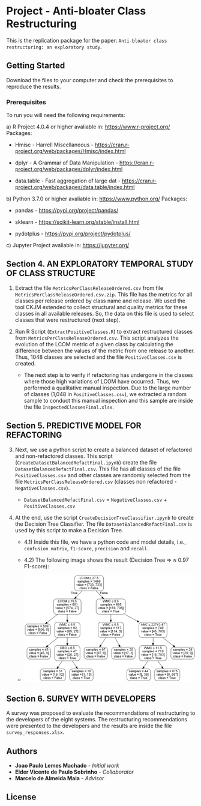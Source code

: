 # Project - Anti-bloater Class Restructuring

This is the replication package for the paper: `Anti-bloater class restructuring: an exploratory study`.

## Getting Started

Download the files to your computer and check the prerequisites to reproduce the results.

### Prerequisites

To run you will need the following requirements:

a) R Project 4.0.4 or higher avaliable in: https://www.r-project.org/ Packages:

* Hmisc - Harrell Miscellaneous - https://cran.r-project.org/web/packages/Hmisc/index.html

* dplyr - A Grammar of Data Manipulation - https://cran.r-project.org/web/packages/dplyr/index.html

* data.table - Fast aggregation of large dat - https://cran.r-project.org/web/packages/data.table/index.html

b) Python 3.7.0 or higher avaliable in: https://www.python.org/ Packages:

* pandas - https://pypi.org/project/pandas/

* sklearn - https://scikit-learn.org/stable/install.html 

* pydotplus - https://pypi.org/project/pydotplus/ 

c) Jupyter Project avaliable in: https://jupyter.org/



## Section 4. AN EXPLORATORY TEMPORAL STUDY OF CLASS STRUCTURE

1) Extract the file `MetricsPerClassReleaseOrdered.csv` from file `MetricsPerClassReleaseOrdered.csv.zip`. This file has the metrics for all classes per release ordered by class name and release. We used the tool CKJM extended to collect structural and quality metrics for these classes in all available releases. So, the data on this file is used to select classes that were restructured (next step).

2) Run R Script (`ExtractPositiveClasses.R`) to extract restructured classes from `MetricsPerClassReleaseOrdered.csv`. This script analyzes the evolution of the LCOM metric of a given class by calculating the difference between the values of the metric from one release to another. Thus, 1048 classes are selected and the file `PositiveClasses.csv` is created.

	- The next step is to verify if refactoring has undergone in the classes where those high variations of LCOM have occurred. Thus, we performed a qualitative manual inspection. Due to the large number of classes (1,048 in `PositiveClasses.csv`), we extracted a random sample to conduct this manual inspection and this sample are inside the file `InspectedClassesFinal.xlsx`.
	

## Section 5. PREDICTIVE MODEL FOR REFACTORING

3) Next, we use a python script to create a balanced dataset of refactored and non-refactored classes. This script (`CreateDatasetBalancedRefactFinal.ipynb`) create the file `DatasetBalancedRefactFinal.csv`. This file has all classes of the file `PositiveClasses.csv` and other classes are randomly selected from the file `MetricsPerClassReleaseOrdered.csv` (classes non refactored - `NegativeClasses.csv`).

	- `DatasetBalancedRefactFinal.csv` = `NegativeClasses.csv` + `PositiveClasses.csv` 

4) At the end, use the script `CreateDecisionTreeClassifier.ipynb` to create the Decision Tree Classifier. The file `DatasetBalancedRefactFinal.csv` is used by this script to make a Decision Tree.
	
	- 4.1) Inside this file, we have a python code and model details, i.e., `confusion matrix`, `f1-score`, `precision` and `recall`.

	- 4.2) The following image shows the result (Decision Tree => ≈ 0.97 F1-score):
	
	- <img src="OutputDecisionTree/DecisionTree.png" alt="drawing" width="800"/>

	

## Section 6. SURVEY WITH DEVELOPERS

A survey was proposed to evaluate the recommendations of restructuring to the developers of the eight systems.
The restructuring recommendations were presented to the developers and the results are inside the file `survey_responses.xlsx`.


## Authors

* **Joao Paulo Lemes Machado** - *Initial work* 
* **Elder Vicente de Paulo Sobrinho** - *Collaborator* 
* **Marcelo de Almeida Maia** - *Advisor* 


## License


